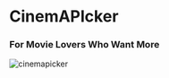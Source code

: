# **CinemAPIcker**                           
### For Movie Lovers Who Want More

![cinemapicker](https://user-images.githubusercontent.com/112669621/199144059-21600f4c-2cac-4447-87cb-3ea04c756609.png)

